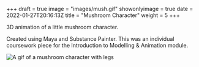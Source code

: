 +++
draft = true
image = "images/mush.gif"
showonlyimage = true
date = 2022-01-27T20:16:13Z
title = "Mushroom Character"
weight = 5
+++

3D animation of a little mushroom character. 

<!--more-->

Created using Maya and Substance Painter. This was an individual coursework piece for the Introduction to Modelling & Animation module.

![A gif of a mushroom character with legs](/images/mush.gif)